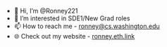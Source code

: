 - 👋 Hi, I’m @Ronney221
- 👀 I’m interested in SDE1/New Grad roles 
- 📫 How to reach me - ronney@cs.washington.edu
- 🌐 Check out my website - [ronney.eth.link](ronney.eth.link)

<!---
Ronney221/Ronney221 is a ✨ special ✨ repository because its `README.md` (this file) appears on your GitHub profile.
You can click the Preview link to take a look at your changes.
--->
